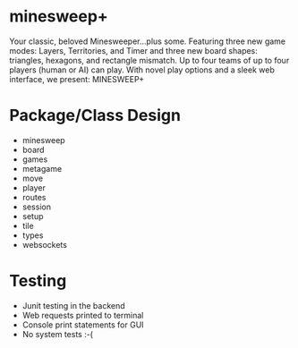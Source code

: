 minesweep+
===============================================================================
Your classic, beloved Minesweeper...plus some. Featuring three new game modes: Layers, Territories, and Timer and three new board shapes: triangles, hexagons, and rectangle mismatch. Up to four teams of up to four players (human or AI) can play. With novel play options and a sleek web interface, we present: MINESWEEP+

Package/Class Design
===============================================================================
* minesweep
* board
* games
* metagame
* move
* player
* routes
* session
* setup
* tile
* types
* websockets

Testing
===============================================================================
* Junit testing in the backend
* Web requests printed to terminal
* Console print statements for GUI
* No system tests :-(







